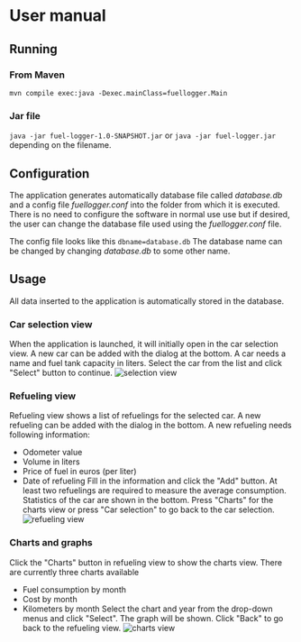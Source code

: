 # User manual
## Running
### From Maven
```mvn compile exec:java -Dexec.mainClass=fuellogger.Main```
### Jar file
```java -jar fuel-logger-1.0-SNAPSHOT.jar```
or ```java -jar fuel-logger.jar``` depending on the filename. 

## Configuration
The application generates automatically database file called
_database.db_ and a config file _fuellogger.conf_ into the folder from
which it is executed. There is no need to configure the software in
normal use use but if desired, the user can change the database file
used using the _fuellogger.conf_ file. 

The config file looks like this
```dbname=database.db```
The database name can be changed by changing _database.db_ to some other
name. 

## Usage
All data inserted to the application is automatically stored in the
database.
### Car selection view
When the application is launched, it will initially open in the car
selection view. A new car can be added with the dialog at the bottom.
A car needs a name and fuel tank capacity in liters. Select the car from
the list and click "Select" button to continue. 
![selection view](manual1.png)

### Refueling view
Refueling view shows a list of refuelings for the selected car. A new
refueling can be added with the dialog in the bottom. A new refueling
needs following information:
* Odometer value
* Volume in liters
* Price of fuel in euros (per liter)
* Date of refueling
Fill in the information and click the "Add" button. At least two
refuelings are required to measure the average consumption. Statistics
of the car are shown in the bottom. Press "Charts" for the charts view
or press "Car selection" to go back to the car selection. 
![refueling view](manual2.png)

### Charts and graphs
Click the "Charts" button in refueling view to show the charts view. 
There are currently three charts available
* Fuel consumption by month
* Cost by month
* Kilometers by month
Select the chart and year from the drop-down menus and click "Select".
The graph will be shown. Click "Back" to go back to the refueling view. 
![charts view](manual3.png)
